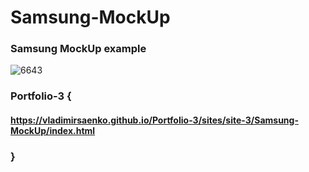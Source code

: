 # Samsung-MockUp

### Samsung MockUp example

![6643](https://user-images.githubusercontent.com/56477695/118874472-a1707e80-b8f3-11eb-862b-a67dbed6d1cb.png)

### Portfolio-3 {

#### https://vladimirsaenko.github.io/Portfolio-3/sites/site-3/Samsung-MockUp/index.html

### }
